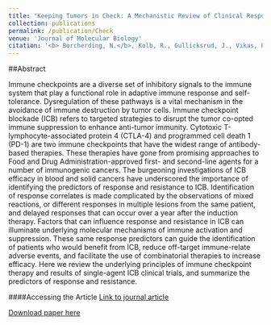 ```yaml
---
title: "Keeping Tumors in Check: A Mechanistic Review of Clinical Response and Resistance to Immune Checkpoint Blockade in Cancer."
collection: publications
permalink: /publication/Check
venue: 'Journal of Molecular Biology'
citation: '<b> Borcherding, N.</b>, Kolb, R., Gullicksrud, J., Vikas, P. Zhu, Y., & Zhang, W. Keeping tumors in check: A mechanistic review of clinical response and resistance to immune checkpoint blockade in cancer. Journal of Molecular Biology 2018.'
---
```


##Abstract

Immune checkpoints are a diverse set of inhibitory signals to the immune system that play a functional role in adaptive immune response and self-tolerance. Dysregulation of these pathways is a vital mechanism in the avoidance of immune destruction by tumor cells. Immune checkpoint blockade (ICB) refers to targeted strategies to disrupt the tumor co-opted immune suppression to enhance anti-tumor immunity. Cytotoxic T-lymphocyte-associated protein 4 (CTLA-4) and programmed cell death 1 (PD-1) are two immune checkpoints that have the widest range of antibody-based therapies. These therapies have gone from promising approaches to Food and Drug Administration-approved first- and second-line agents for a number of immunogenic cancers. The burgeoning investigations of ICB efficacy in blood and solid cancers have underscored the importance of identifying the predictors of response and resistance to ICB. Identification of response correlates is made complicated by the observations of mixed reactions, or different responses in multiple lesions from the same patient, and delayed responses that can occur over a year after the induction therapy. Factors that can influence response and resistance in ICB can illuminate underlying molecular mechanisms of immune activation and suppression. These same response predictors can guide the identification of patients who would benefit from ICB, reduce off-target immune-relate adverse events, and facilitate the use of combinatorial therapies to increase efficacy. Here we review the underlying principles of immune checkpoint therapy and results of single-agent ICB clinical trials, and summarize the predictors of response and resistance.

####Accessing the Article
[Link to journal article](https://www.sciencedirect.com/science/article/abs/pii/S0022283618302298)

[Download paper here](https://ncborcherding.github.io/files/Check.pdf)





